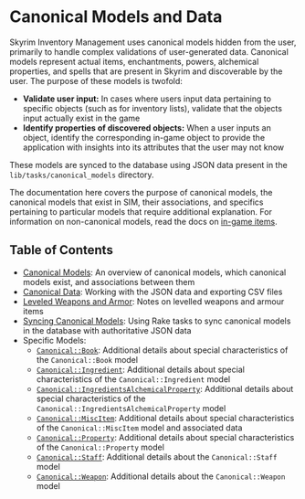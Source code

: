 # Canonical Models and Data

Skyrim Inventory Management uses canonical models hidden from the user, primarily to handle complex validations of user-generated data. Canonical models represent actual items, enchantments, powers, alchemical properties, and spells that are present in Skyrim and discoverable by the user. The purpose of these models is twofold:

* **Validate user input:** In cases where users input data pertaining to specific objects (such as for inventory lists), validate that the objects input actually exist in the game
* **Identify properties of discovered objects:** When a user inputs an object, identify the corresponding in-game object to provide the application with insights into its attributes that the user may not know

These models are synced to the database using JSON data present in the `lib/tasks/canonical_models` directory.

The documentation here covers the purpose of canonical models, the canonical models that exist in SIM, their associations, and specifics pertaining to particular models that require additional explanation. For information on non-canonical models, read the docs on [in-game items](/docs/in_game_items/README.md).

## Table of Contents

* [Canonical Models](/docs/canonical_models/canonical-models.md): An overview of canonical models, which canonical models exist, and associations between them
* [Canonical Data](/docs/canonical_models/canonical-data.md): Working with the JSON data and exporting CSV files
* [Leveled Weapons and Armor](/docs/canonical_models/levelled-weapons-and-armour.md): Notes on levelled weapons and armour items
* [Syncing Canonical Models](/docs/canonical_models/syncing-canonical-models.md): Using Rake tasks to sync canonical models in the database with authoritative JSON data
* Specific Models:
  * [`Canonical::Book`](/docs/canonical_models/canonical-book.md): Additional details about special characteristics of the `Canonical::Book` model
  * [`Canonical::Ingredient`](/docs/canonical_models/canonical-ingredient.md): Additional details about special characteristics of the `Canonical::Ingredient` model
  * [`Canonical::IngredientsAlchemicalProperty`](/docs/canonical_models/canonical-ingredients-alchemical-property.md): Additional details about special characteristics of the `Canonical::IngredientsAlchemicalProperty` model
  * [`Canonical::MiscItem`](/docs/canonical_models/canonical-misc-item.md): Additional details about special characteristics of the `Canonical::MiscItem` model and associated data
  * [`Canonical::Property`](/docs/canonical_models/canonical-property.md): Additional details about special characteristics of the `Canonical::Property` model
  * [`Canonical::Staff`](/docs/canonical_models/canonical-staff.md): Additional details about the `Canonical::Staff` model
  * [`Canonical::Weapon`](/docs/canonical_models/canonical-weapon.md): Additional details about the `Canonical::Weapon` model
